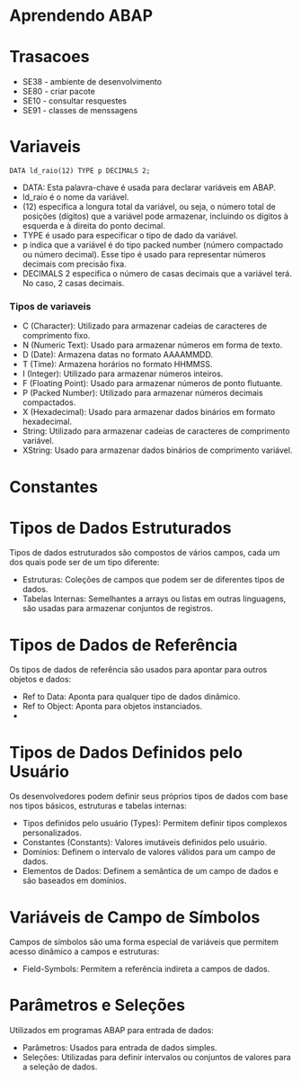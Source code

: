 # Aprendendo ABAP

# Trasacoes
 - SE38 - ambiente de desenvolvimento
 - SE80 - criar pacote
 - SE10 - consultar resquestes
 - SE91 - classes de menssagens

# Variaveis

```
DATA ld_raio(12) TYPE p DECIMALS 2;
```

- DATA: Esta palavra-chave é usada para declarar variáveis em ABAP.
- ld_raio é o nome da variável.
- (12) especifica a longura total da variável, ou seja, o número total de posições (dígitos) que a variável pode armazenar, incluindo os dígitos à esquerda e à direita do ponto decimal.
- TYPE é usado para especificar o tipo de dado da variável.
- p indica que a variável é do tipo packed number (número compactado ou número decimal). Esse tipo é usado para representar números decimais com precisão fixa.
-  DECIMALS 2 especifica o número de casas decimais que a variável terá. No caso, 2 casas decimais.

### Tipos de variaveis
- C (Character): Utilizado para armazenar cadeias de caracteres de comprimento fixo.
- N (Numeric Text): Usado para armazenar números em forma de texto.
- D (Date): Armazena datas no formato AAAAMMDD.
- T (Time): Armazena horários no formato HHMMSS.
- I (Integer): Utilizado para armazenar números inteiros.
- F (Floating Point): Usado para armazenar números de ponto flutuante.
- P (Packed Number): Utilizado para armazenar números decimais compactados.
- X (Hexadecimal): Usado para armazenar dados binários em formato hexadecimal.
- String: Utilizado para armazenar cadeias de caracteres de comprimento variável.
- XString: Usado para armazenar dados binários de comprimento variável.
  
# Constantes



# Tipos de Dados Estruturados
Tipos de dados estruturados são compostos de vários campos, cada um dos quais pode ser de um tipo diferente:

- Estruturas: Coleções de campos que podem ser de diferentes tipos de dados.
- Tabelas Internas: Semelhantes a arrays ou listas em outras linguagens, são usadas para armazenar conjuntos de registros.
  
# Tipos de Dados de Referência
Os tipos de dados de referência são usados para apontar para outros objetos e dados:

- Ref to Data: Aponta para qualquer tipo de dados dinâmico.
- Ref to Object: Aponta para objetos instanciados.
- 
# Tipos de Dados Definidos pelo Usuário
Os desenvolvedores podem definir seus próprios tipos de dados com base nos tipos básicos, estruturas e tabelas internas:

- Tipos definidos pelo usuário (Types): Permitem definir tipos complexos personalizados.
- Constantes (Constants): Valores imutáveis definidos pelo usuário.
- Domínios: Definem o intervalo de valores válidos para um campo de dados.
- Elementos de Dados: Definem a semântica de um campo de dados e são baseados em domínios.
  
# Variáveis de Campo de Símbolos
Campos de símbolos são uma forma especial de variáveis que permitem acesso dinâmico a campos e estruturas:

- Field-Symbols: Permitem a referência indireta a campos de dados.
  
# Parâmetros e Seleções
Utilizados em programas ABAP para entrada de dados:

- Parâmetros: Usados para entrada de dados simples.
- Seleções: Utilizadas para definir intervalos ou conjuntos de valores para a seleção de dados.
